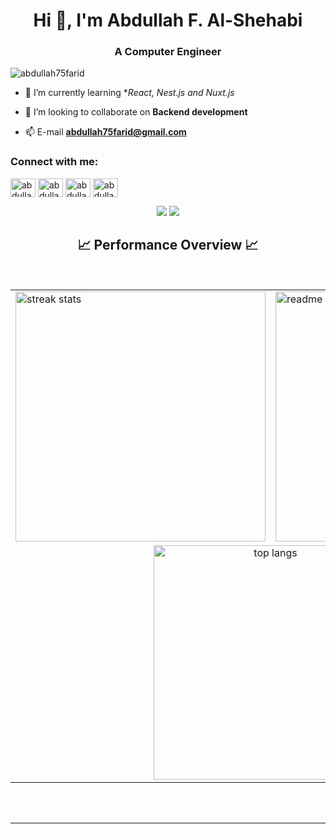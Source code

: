 <h1 align="center">Hi 👋, I'm Abdullah F. Al-Shehabi</h1>
<h3 align="center">A Computer Engineer</h3>

<p align="left"> <img src="https://komarev.com/ghpvc/?username=abdullah75farid&label=Profile%20views&color=0e75b6&style=flat" alt="abdullah75farid" /> </p>

- 🔭 I’m currently learning **React, Nest.js and Nuxt.js*

- 👯 I’m looking to collaborate on **Backend development**

- 📫 E-mail **abdullah75farid@gmail.com**

<h3 align="left">Connect with me:</h3>
<p align="left">
<a href="https://twitter.com/abdullah_75f" target="blank" ); return false;"><img align="center" src="https://raw.githubusercontent.com/rahuldkjain/github-profile-readme-generator/master/src/images/icons/Social/twitter.svg" alt="abdullah_75f" height="30" width="40" /></a>
<a href="https://linkedin.com/in/abdullah-75f" target="_blank""><img align="center" src="https://raw.githubusercontent.com/rahuldkjain/github-profile-readme-generator/master/src/images/icons/Social/linked-in-alt.svg" alt="abdullah_75f" height="30" width="40" /></a>
<a href="https://fb.com/abdullah75f" target="_blank" ><img align="center" src="https://raw.githubusercontent.com/rahuldkjain/github-profile-readme-generator/master/src/images/icons/Social/facebook.svg" alt="abdullah_75f" height="30" width="40" /></a>
<a href="https://instagram.com/abdullah_75f" target="_blank"><img align="center" src="https://raw.githubusercontent.com/rahuldkjain/github-profile-readme-generator/master/src/images/icons/Social/instagram.svg" alt="abdullah_75f" height="30" width="40" /></a>
</p>

<div align="center">
    <img src="https://skillicons.dev/icons?i=react,html,css,vscode,github,tailwind,git" />
    <img src="https://skillicons.dev/icons?i=nodejs,python,javascript,nestjs,express,mongodb,cpp,java,mysql,postgresql" /><br>
</div>

<h2 align="center">📈 Performance Overview 📈</h2>
<br/>

<table align="center" style="border: none; background-color: transparent;">
  <tr>
    <td style="background-color: transparent; border: none;"><img width="400" src="https://streak-stats.demolab.com/?user=abdullah75f&count_private=true&theme=react&border_radius=10" alt="streak stats"/></td>
    <td style="background-color: transparent; border: none;"><img width="400" src="https://github-readme-stats.vercel.app/api?username=abdullah75f&count_private=true&show_icons=true&theme=react&rank_icon=github&border_radius=10" alt="readme stats" /></td>
  </tr>
  <tr>
    <td colspan="2" align="center" style="background-color: transparent; border: none;">
      <img width="375" src="https://github-readme-stats.vercel.app/api/top-langs/?username=abdullah75f&hide=HTML&langs_count=8&layout=compact&theme=react&border_radius=10&size_weight=0.5&count_weight=0.5&exclude_repo=github-readme-stats" alt="top langs" />
    </td>
  </tr>
</table>

<br/><br/>
<hr/>
<br/>

